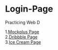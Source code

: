 # Login-Page
Practicing Web D

1.[Mockplus Page](https://vaishnavi6mahajan.github.io/Login-Page/Mockplus/)<br>
2.[Dribbble Page](https://dujalsawarkar.github.io/Login-Page/Dribbble/)<br>
3.[Ice Cream Page](https://dujalsawarkar.github.io/Login-Page/Dribbble/)
